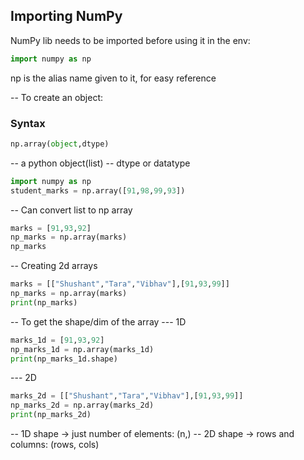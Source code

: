 
## Importing NumPy
NumPy lib needs to be imported before using it in the env: 
```python
import numpy as np
```
np is the alias name given to it, for easy reference

-- To create an object: 
### Syntax
```python
np.array(object,dtype)
```
-- a python object(list)
-- dtype or datatype

```python
import numpy as np
student_marks = np.array([91,98,99,93])
```
-- Can convert list to np array 

```python
marks = [91,93,92]
np_marks = np.array(marks)
np_marks
```

-- Creating 2d arrays
```python
marks = [["Shushant","Tara","Vibhav"],[91,93,99]]
np_marks = np.array(marks)
print(np_marks)
```

-- To get the shape/dim of the array 
--- 1D
```python
marks_1d = [91,93,92]
np_marks_1d = np.array(marks_1d)
print(np_marks_1d.shape)
```

--- 2D
```python
marks_2d = [["Shushant","Tara","Vibhav"],[91,93,99]]
np_marks_2d = np.array(marks_2d)
print(np_marks_2d)
```
-- 1D shape → just number of elements: (n,)
-- 2D shape → rows and columns: (rows, cols)

